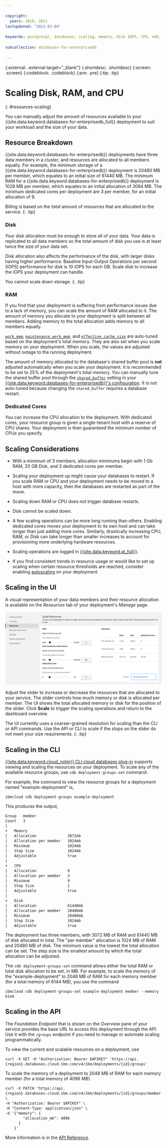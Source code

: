 ```yaml
---

copyright:
  years: 2019, 2021
lastupdated: "2021-02-04"

keywords: postgresql, databases, scaling, memory, disk IOPS, CPU, edb, enterprisedb

subcollection: databases-for-enterprisedb

---
```


{:external: .external target="_blank"}
{:shortdesc: .shortdesc}
{:screen: .screen}
{:codeblock: .codeblock}
{:pre: .pre}
{:tip: .tip}

# Scaling Disk, RAM, and CPU
{: #resources-scaling}

You can manually adjust the amount of resources available to your {{site.data.keyword.databases-for-enterprisedb_full}} deployment to suit your workload and the size of your data.

## Resource Breakdown

{{site.data.keyword.databases-for-enterprisedb}} deployments have three data members in a cluster, and resources are allocated to all members equally. For example, the minimum storage of a {{site.data.keyword.databases-for-enterprisedb}} deployment is 20480 MB per member, which equates to an initial size of 61440 MB. The minimum RAM for a {{site.data.keyword.databases-for-enterprisedb}} deployment is 1028 MB per member, which equates to an initial allocation of 3084 MB. The minimum dedicated cores per deployment are 3 per member, for an initial allocation of 9. 

Billing is based on the _total_ amount of resources that are allocated to the service.
{: .tip}

### Disk

Your disk allocation must be enough to store all of your data. Your data is replicated to all data members so the total amount of disk you use is at least twice the size of your data set. 

Disk allocation also affects the performance of the disk, with larger disks having higher performance. Baseline Input-Output Operations per second (IOPS) performance for disk is 10 IOPS for each GB. Scale disk to increase the IOPS your deployment can handle.

You cannot scale down storage.
{: .tip} 

### RAM

If you find that your deployment is suffering from performance issues due to a lack of memory, you can scale the amount of RAM allocated to it. The amount of memory you allocate to your deployment is split between all members. Adding memory to the total allocation adds memory to all members equally.

[`work_mem`](https://www.postgresql.org/docs/current/runtime-config-resource.html#GUC-WORK-MEM), [`maintenance_work_mem`](https://www.postgresql.org/docs/current/runtime-config-resource.html#GUC-MAINTENANCE-WORK-MEM), and [`effective_cache_size`](https://www.postgresql.org/docs/current/runtime-config-query.html#GUC-EFFECTIVE-CACHE-SIZE) are auto-tuned based on the deployment's total memory. They are also set when you scale memory on your deployment. When you scale, the values are adjusted without outage to the running deployment.

The amount of memory allocated to the database's shared buffer pool is **not** adjusted automatically when you scale your deployment. It is recommended to be set to 25% of the deployment's total memory. You can manually tune the shared buffer pool through the [`shared_buffer`](https://www.postgresql.org/docs/current/runtime-config-resource.html#GUC-SHARED-BUFFERS) setting in your [{{site.data.keyword.databases-for-enterprisedb}}'s configuration](/docs/databases-for-enterprisedb?topic=databases-for-enterprisedb-changing-configuration). It is not auto-tuned because changing the `shared_buffer` requires a database restart.

### Dedicated Cores

You can increase the CPU allocation to the deployment. With dedicated cores, your resource group is given a single-tenant host with a reserve of CPU shares. Your deployment is then guaranteed the minimum number of CPUs you specify.

## Scaling Considerations

- With a minimum of 3 members, allocation minimums begin with 1 Gb RAM, 20 GB Disk, and 3 dedicated cores per member.  
- Scaling your deployment up might cause your databases to restart. If you scale RAM or CPU and your deployment needs to be moved to a host with more capacity, then the databases are restarted as part of the move.

- Scaling down RAM or CPU does not trigger database restarts.

- Disk cannot be scaled down.

- A few scaling operations can be more long running than others. Enabling dedicated cores moves your deployment to its own host and can take longer than just adding more cores. Similarly, drastically increasing CPU, RAM, or Disk can take longer than smaller increases to account for provisioning more underlying hardware resources.

- Scaling operations are logged in [{{site.data.keyword.at_full}}](/docs/databases-for-enterprisedb?topic=cloud-databases-activity-tracker).

- If you find consistent trends in resource usage or would like to set up scaling when certain resource thresholds are reached, consider enabling [autoscaling](/docs/databases-for-enterprisedb?topic=databases-for-enterprisedb-autoscaling) on your deployment.

## Scaling in the UI

A visual representation of your data members and their resource allocation is available on the _Resources_ tab of your deployment's _Manage_ page. 

![The Scale Resources Pane in _Resources_](images/scaling-update.png)

Adjust the slider to increase or decrease the resources that are allocated to your service. The slider controls how much memory or disk is allocated per member. The UI shows the total allocated memory or disk for the position of the slider. Click **Scale** to trigger the scaling operations and return to the dashboard overview. 

The UI currently uses a coarser-grained resolution for scaling than the CLI or API commands. Use the API or CLI to scale if the stops on the slider do not meet your size requirements.
{: .tip}

## Scaling in the CLI 

[{{site.data.keyword.cloud_notm}} CLI cloud databases plug-in](/docs/databases-cli-plugin?topic=databases-cli-plugin-cdb-reference) supports viewing and scaling the resources on your deployment. To scale any of the available resource groups, use `cdb deployment-groups-set` command. 

For example, the command to view the resource groups for a deployment named "example-deployment" is, 
```
ibmcloud cdb deployment-groups example-deployment
```

This produces the output,
```
Group   member
Count   3
|
+   Memory
|   Allocation              3072mb
|   Allocation per member   1024mb
|   Minimum                 1024mb
|   Step Size               1024mb
|   Adjustable              true
|
+   CPU
|   Allocation              9
|   Allocation per member   3
|   Minimum                 9
|   Step Size               1
|   Adjustable              true
|
+   Disk
|   Allocation              61440mb
|   Allocation per member   20480mb
|   Minimum                 20480mb
|   Step Size               1024mb
|   Adjustable              true
```

The deployment has three members, with 3072 MB of RAM and 61440 MB of disk allocated in total. The "per member" allocation is 1024 MB of RAM and 20480 MB of disk. The minimum value is the lowest the total allocation can be set. The step size is the smallest amount by which the total allocation can be adjusted.

The `cdb deployment-groups-set` command allows either the total RAM or total disk allocation to be set, in MB. For example, to scale the memory of the "example-deployment" to 2048 MB of RAM for each memory member (for a total memory of 6144 MB), you use the command 
```
ibmcloud cdb deployment-groups-set example-deployment member --memory 6144
```

## Scaling in the API

The _Foundation Endpoint_ that is shown on the _Overview_ pane of your service provides the base URL to access this deployment through the API. Use it with the `/groups` endpoint if you need to manage or automate scaling programmatically. 

To view the current and scalable resources on a deployment, use
```
curl -X GET -H "Authorization: Bearer $APIKEY" 'https://api.{region}.databases.cloud.ibm.com/v4/ibm/deployments/{id}/groups'
```

To scale the memory of a deployment to 2048 MB of RAM for each memory member (for a total memory of 4096 MB).
```
curl -X PATCH 'https://api.{region}.databases.cloud.ibm.com/v4/ibm/deployments/{id}/groups/member' \
-H "Authorization: Bearer $APIKEY" \
-H "Content-Type: application/json" \
-d '{"memory": {
        "allocation_mb": 4096
      }
    }'
```

More information is in the [API Reference](https://{DomainName}/apidocs/cloud-databases-api#get-currently-available-scaling-groups-from-a-depl).

 
